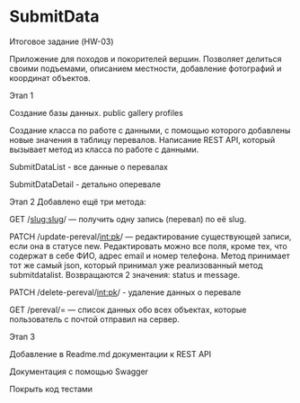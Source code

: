 # SubmitData
Итоговое задание (HW-03)

Приложение для походов и покорителей вершин. Позволяет делиться своими подъемами, описанием местности, добавление фотографий и координат объектов.

Этап 1

Создание базы данных.
public
gallery
profiles

Создание класса по работе с данными, с помощью которого добавлены новые значения в таблицу перевалов.
Написание REST API, который вызывает метод из класса по работе с данными.

SubmitDataList - все данные о перевалах

SubmitDataDetail - детально оперевале

Этап 2
Добавлено ещё три метода:

GET /<slug:slug>/ — получить одну запись (перевал) по её slug. 

PATCH /update-pereval/<int:pk>/ — редактирование существующей записи, если она в статусе new. Редактировать можно все поля, кроме тех, что содержат в себе ФИО, адрес email и номер телефона. Метод принимает тот же самый json, который принимал уже реализованный метод submitdatalist. Возвращаются 2 значения: status и message. 

PATCH /delete-pereval/<int:pk>/ - удаление данных о перевале

GET /pereval/= — список данных обо всех объектах, которые пользователь с почтой отправил на сервер.

Этап 3

Добавление в Readme.md документации к REST API

Документация с помощью Swagger

Покрыть код тестами
